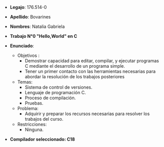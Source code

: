 - **Legajo**: 176.514-0
- **Apellido**: Bovarines
- **Nombres**: Natalia Gabriela
- **Trabajo N°0 "Hello,World" en C**
- **Enunciado**: 
  -  Objetivos  :
        - Demostrar capacidad para editar, compilar, y ejecutar programas C mediante
        el desarrollo de un programa simple.
        - Tener un primer contacto con las herramientas necesarias para abordar la resolución de los trabajos posteriores
    -  Temas:
        - Sistema de control de versiones.
        - Lenguaje de programación C.
        - Proceso de compilación.
        - Pruebas.
  -  Problema:
        - Adquirir y preparar los recursos necesarias para resolver los trabajos del curso.
  - Restricciones:
    - Ninguna.

- **Compilador seleccionado: C18**
